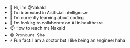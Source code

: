 - 👋 Hi, I’m @Nakald
- 👀 I’m interested in Artificial Intelligence
- 🌱 I’m currently learning about coding
- 💞️ I’m looking to collaborate on AI in healthcare
- 📫 How to reach me Nakald
- 😄 Pronouns: She
- ⚡ Fun fact: I am a doctor but I like being an engineer haha

<!---
Nakald/Nakald is a ✨ special ✨ repository because its `README.md` (this file) appears on your GitHub profile.
You can click the Preview link to take a look at your changes.
--->
